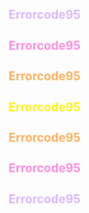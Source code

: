 <h2 style="color:rgba(140,30,255,0.3);">Errorcode95</h2>
<h2 style="color:rgba(255,34,191,0.5);">Errorcode95</h2>
<h2 style="color:rgba(255,144,31,0.7);">Errorcode95</h2>
<h2 style="color:rgba(255,241,25,1);">Errorcode95</h2>
<h2 style="color:rgba(255,144,31,0.7);">Errorcode95</h2>
<h2 style="color:rgba(255,34,191,0.5);">Errorcode95</h2>
<h2 style="color:rgba(140,30,255,0.3);">Errorcode95</h2>
